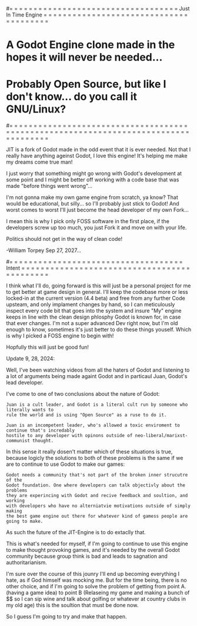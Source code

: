 #= = = = = = = = = = = = = = = = = = = = = = = = = = = = = = = = = = = Just In Time Engine = = = = = = = = = = = = = = = = = = = = = = = = = = = = = = = = = = = = = = =
#																											A Godot Engine clone made in the hopes it will never be needed...
#																									Probably Open Source, but like I don't know... do you call it GNU/Linux?
#= = = = = = = = = = = = = = = = = = = = = = = = = = = = = = = = = = = = = = = = = = = = = = = = = = = = = = = = = = = = = = = = = = = = = = = = = = = = = = = = = = = =  

JIT is a fork of Godot made in the odd event that it is ever needed. Not that I really have anything ageinst Godot, I love this engine! It's helping me make my dreams come true man! 

I just worry that something might go wrong with Godot's development at some point and I might be better off working with a code base that was made "before things went wrong"... 

I'm not gonna make my own game engine from scratch, ya know? That would be educational, but silly... so I'll probably just stick to Godot! And worst comes to worst I'll just become the head developer of my own Fork...

I mean this is why I pick only FOSS software in the first place, if the developers screw up too much, you just Fork it and move on with your life.

Politics should not get in the way of clean code!

-William Torpey Sep 27, 2027...


#= = = = = = = = = = = = = = = = = = = = = = = = = = = = = = = = = = = = Intent = = = = = = = = = = = = = = = = = = = = = = = = = = = = = = = = = = = = = = = = = = = =

I think what I'll do, going forward is this will just be a personal project for me to get better at game design in general. I'll keep the codebase more or less locked-in at the current version (4.4 beta) and free from any further Code upsteam, and only implament changes by hand, so I can meticulously inspect every code bit that goes into the system and insure "My" engine keeps in line with the clean design phlosphy Godot is known for, in case that ever changes. I'm not a super advanced Dev right now, but I'm old enough to know, sometimes it's just better to do these things youself. Which is why I picked a FOSS engine to begin with!

Hopfully this will just be good fun!


Update 9, 28, 2024:

Well, I've been watching videos from all the haters of Godot and listening to a lot of arguments being made againt Godot and in particaul Juan, Godot's lead developer. 
 
I've come to one of two conclusions about the nature of Godot:

	Juan is a cult leader, and Godot is a literal cult run by someone who literally wants to 
  	rule the world and is using "Open Source" as a ruse to do it.
  
	Juan is an incompetent leader, who's allowed a toxic enviroment to continue that's incredably 
  	hostile to any developer with opinons outside of neo-liberal/marixst-communist thought.

In this sense it really dosen't matter which of these situations is true, because logicly the solutions to both of these problems is the same if we are to continue to use Godot to make our games:

	Godot needs a community that's not part of the broken inner strucutre of the 
 	Godot foundation. One where developers can talk objectivly about the problems 
  	they are experincing with Godot and recive feedback and soultion, and working 
   	with developers who have no alterniatvie motivations outside of simply making 
    the best game engine out there for whatever kind of gamess people are going to make.

As such the future of the JIT-Engine is to do extaclly that. 

This is what's needed for myself, if I'm going to continue to use this engine to make thought provoking games, and it's needed by the overall Godot community because group think is bad and leads to sagnation and authoritarianism.

I'm sure over the course of this jounry I'll end up becoming everything I hate, as if God himself was mocking me. But for the time being, there is no other choice, and if I'm going to solve the problem of getting from point A. (having a game idea) to point B (Relaseing my game and making a bunch of $$ so I can sip wine and talk about golfing or whatever at country clubs in my old age) this is the soultion that must be done now. 

So I guess I'm going to try and make that happen.


